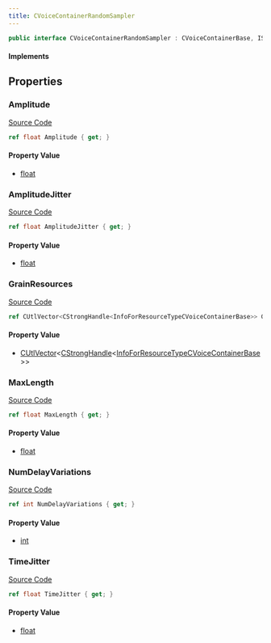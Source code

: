 ```yaml
---
title: CVoiceContainerRandomSampler
---
```


```csharp
public interface CVoiceContainerRandomSampler : CVoiceContainerBase, ISchemaClass<CVoiceContainerBase>, ISchemaClass<CVoiceContainerRandomSampler>, ISchemaField, ISchemaClass, INativeHandle
```

#### Implements

## Properties

### Amplitude

[Source Code](https://github.com/swiftly-solution/swiftlys2/blob/main/managed/src/SwiftlyS2.Generated/Schemas/Interfaces/CVoiceContainerRandomSampler.cs#L17)

```csharp
ref float Amplitude { get; }
```

#### Property Value

- [float](https://learn.microsoft.com/dotnet/api/system.single)

### AmplitudeJitter

[Source Code](https://github.com/swiftly-solution/swiftlys2/blob/main/managed/src/SwiftlyS2.Generated/Schemas/Interfaces/CVoiceContainerRandomSampler.cs#L19)

```csharp
ref float AmplitudeJitter { get; }
```

#### Property Value

- [float](https://learn.microsoft.com/dotnet/api/system.single)

### GrainResources

[Source Code](https://github.com/swiftly-solution/swiftlys2/blob/main/managed/src/SwiftlyS2.Generated/Schemas/Interfaces/CVoiceContainerRandomSampler.cs#L27)

```csharp
ref CUtlVector<CStrongHandle<InfoForResourceTypeCVoiceContainerBase>> GrainResources { get; }
```

#### Property Value

- [CUtlVector](/docs/api/-1)<[CStrongHandle](/docs/api/shared/natives/cstronghandle-1)<[InfoForResourceTypeCVoiceContainerBase](/docs/api/shared/schemadefinitions/infoforresourcetypecvoicecontainerbase)>>

### MaxLength

[Source Code](https://github.com/swiftly-solution/swiftlys2/blob/main/managed/src/SwiftlyS2.Generated/Schemas/Interfaces/CVoiceContainerRandomSampler.cs#L23)

```csharp
ref float MaxLength { get; }
```

#### Property Value

- [float](https://learn.microsoft.com/dotnet/api/system.single)

### NumDelayVariations

[Source Code](https://github.com/swiftly-solution/swiftlys2/blob/main/managed/src/SwiftlyS2.Generated/Schemas/Interfaces/CVoiceContainerRandomSampler.cs#L25)

```csharp
ref int NumDelayVariations { get; }
```

#### Property Value

- [int](https://learn.microsoft.com/dotnet/api/system.int32)

### TimeJitter

[Source Code](https://github.com/swiftly-solution/swiftlys2/blob/main/managed/src/SwiftlyS2.Generated/Schemas/Interfaces/CVoiceContainerRandomSampler.cs#L21)

```csharp
ref float TimeJitter { get; }
```

#### Property Value

- [float](https://learn.microsoft.com/dotnet/api/system.single)

